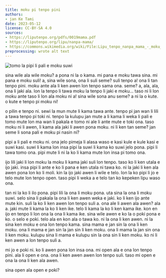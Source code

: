 ```yaml
---
title: moku pi tenpo pini
authors:
- jan Ke Tami
date: 2023-05-12
license: CC-BY-SA 4.0
sources:
- https://liputenpo.org/pdfs/0019mama.pdf
- https://liputenpo.org/lipu/nanpa-mama/
- https://commons.wikimedia.org/wiki/File:Lipu_tenpo_nanpa_mama_-_moku_suwi.png'
preprocessing: wrote alt text
---
```


![tomo la pipi li pali e moku suwi](https://upload.wikimedia.org/wikipedia/commons/4/4f/Lipu_tenpo_nanpa_mama_-_moku_suwi.png)

sina wile ala wile moku? a pona ni la o kama. mi pana e moku tawa sina. mi pana e moku suli! a, sina wile sona, ona li suli seme? suli tenpo a! ona li tan tenpo pini. moku ante ala li ken awen lon tenpo sama ona. seme? a, ala, ala, ona li jaki ala. lon la tenpo li tawa moku la tenpo li jaki e moku… taso ni li lon moku ante taso li lon ala moku ni a! sina wile sona anu seme? a ni la o kute. o kute e tenpo pi moku ni!

o pilin e tenpo ni. sewi la mun mute li kama tawa ante. tenpo pi jan wan li lili a tawa tenpo pi toki ni. tenpo la kulupu jan mute a li kama li weka li pali e tomo mute lon ma wan li pakala e tomo ni ale li ante mute e toki ona. taso moku ni li awen, li kama ala jaki li awen pona moku. ni li ken tan seme? jan seme li sona pali e moku pi nasin ni?

pipi a li pali e moku ni. ona jelo pimeja li alasa waso e kasi kule e kule kasi e suwi kasi. suwi li kama lon insa pipi la suwi li kama ko suwi jelo pona. pipi li tawa tomo ona. pipi mute li ni la ko li kama mute lon insa pi tomo ona.

ijo lili jaki li lon moku la moku li kama jaki suli lon tenpo. taso ko li ken utala e ijo jaki. insa pipi li ante e ko li pana e ken utala ni tawa ko. ni la jaki li ken ala awen pona lon ko li moli. kin la ijo jaki awen li wile e telo. lon la ko pipi li jo e telo mute lon tenpo open. taso pipi li weka a e telo tan ko kepeken lipu waso ona.

tan ni la ko li ilo pona. pipi lili la ona li moku pona. uta sina la ona li moku suwi. selo sina li pakala la ona li ken awen weka e jaki. ko li ken ijo ante mute kin. suli la ko li ken awen lon tenpo suli a. ona ale li awen ala awen? ala a. jaki mute li kama la ko li ken ike. telo li kama la ko li ken kama ike. kon en ijo en tenpo li lon ona la ona li kama ike. sina wile awen e ko la o poki pona e ko. o selo e poki. telo ala en kon ala o tawa ko. ni la ona li ken awen. ni la sina ken moku e ona lon tenpo kama. sina mama e jan sin la ona li ken moku. ona li mama e jan sin la jan sin li ken moku. ona li mama la jan sin ona li ken moku. kulupu sina li mama e kulupu sin la ona sin li ken moku. ko ni li ken awen a lon tenpo suli a.

mi jo e poki ni. ko li awen pona lon insa ona. mi open ala e ona lon tenpo pini. ala li open e ona. ona li ken awen awen lon tenpo suli. taso mi open e ona la ona li ken ala awen.

sina open ala open e poki?